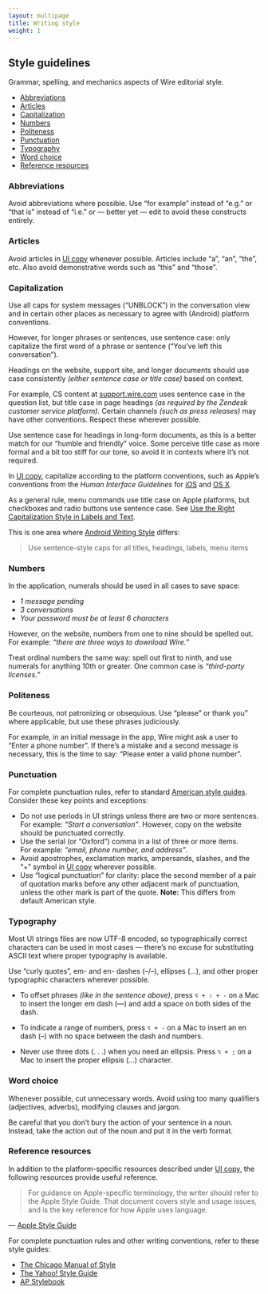```yaml
---
layout: multipage
title: Writing style
weight: 1
---
```


## Style guidelines

Grammar, spelling, and mechanics aspects of Wire editorial style.

- [Abbreviations](#abbreviations)
- [Articles](#articles)
- [Capitalization](#capitalization)
- [Numbers](#numbers)
- [Politeness](#politeness)
- [Punctuation](#punctuation)
- [Typography](#typography)
- [Word choice](#word-choice)
- [Reference resources](#reference-resources)

### Abbreviations

Avoid abbreviations where possible. Use “for example” instead of “e.g.” or “that is” instead of “i.e.” or — better yet — edit to avoid these constructs entirely.

### Articles

Avoid articles in [UI copy][1] whenever possible. Articles include “a”, “an”, “the”, etc. Also avoid demonstrative words such as “this” and “those”.

### Capitalization

Use all caps for system messages (“UNBLOCK”) in the conversation view and in certain other places as necessary to agree with (Android) platform conventions.

However, for longer phrases or sentences, use sentence case: only capitalize the first word of a phrase or sentence (“You’ve left this conversation”).

Headings on the website, support site, and longer documents should use case consistently _(either sentence case or title case)_ based on context.

For example, CS content at [support.wire.com][2] uses sentence case in the question list, but title case in page headings _(as required by the Zendesk customer service platform)_. Certain channels _(such as press releases)_ may have other conventions. Respect these wherever possible.

Use sentence case for headings in long-form documents, as this is a better match for our “humble and friendly” voice. Some perceive title case as more formal and a bit too stiff for our tone, so avoid it in contexts where it’s not required.

In [UI copy][1], capitalize according to the platform conventions, such as Apple’s conventions from the _Human Interface Guidelines_ for [iOS][3] and [OS X][4].

As a general rule, menu commands use title case on Apple platforms, but checkboxes and radio buttons use sentence case. See [Use the Right Capitalization Style in Labels and Text][5].

This is one area where [Android Writing Style][6] differs:

> Use sentence-style caps for all titles, headings, labels, menu items

### Numbers

In the application, numerals should be used in all cases to save space:

* _1 message pending_
* _3 conversations_
* _Your password must be at least 6 characters_

However, on the website, numbers from one to nine should be spelled out.  
For example: _“there are three ways to download Wire.”_

Treat ordinal numbers the same way: spell out first to ninth, and use numerals for anything 10th or greater. One common case is _“third-party licenses.”_

### Politeness

Be courteous, not patronizing or obsequious. Use “please” or thank you” where applicable, but use these phrases judiciously.

For example, in an initial message in the app, Wire might ask a user to “Enter a phone number”. If there’s a mistake and a second message is necessary, this is the time to say: “Please enter a valid phone number”.

### Punctuation

For complete punctuation rules, refer to standard [American style guides](#reference-resources). Consider these key points and exceptions:

* Do not use periods in UI strings unless there are two or more sentences.  
  For example: _“Start a conversation”_. However, copy on the website should be punctuated correctly.
* Use the serial (or “Oxford”) comma in a list of three or more items.  
  For example: _“email, phone number, and address”_.
* Avoid apostrophes, exclamation marks, ampersands, slashes, and the “+” symbol in [UI copy][1] wherever possible.
* Use “logical punctuation” for clarity: place the second member of a pair of quotation marks before any other adjacent mark of punctuation, unless the other mark is part of the quote. **Note:** This differs from default American style.

### Typography

Most UI strings files are now UTF-8 encoded, so typographically correct characters can be used in most cases — there’s no excuse for substituting ASCII text where proper typography is available.

Use “curly quotes”, em- and en- dashes (–/–), ellipses (…), and other proper typographic characters wherever possible.

* To offset phrases _(like in the sentence above)_, press `⌥ + ⇧ + -` on a Mac to insert the longer em dash (—) and add a space on both sides of the dash.

* To indicate a range of numbers, press `⌥ + -` on a Mac to insert an en dash (–) with no space between the dash and numbers.

* Never use three dots (. . .) when you need an ellipsis. Press `⌥ + ;` on a Mac to insert the proper ellipsis (…) character.

### Word choice

Whenever possible, cut unnecessary words. Avoid using too many qualifiers (adjectives, adverbs), modifying clauses and jargon.

Be careful that you don’t bury the action of your sentence in a noun. Instead, take the action out of the noun and put it in the verb format.

### Reference resources

In addition to the platform-specific resources described under [UI copy][1], the following resources provide useful reference.

> For guidance on Apple-specific terminology, the writer should refer to the Apple Style Guide. That document covers style and usage issues, and is the key reference for how Apple uses language.

— [Apple Style Guide][7]

For complete punctuation rules and other writing conventions, refer to these style guides:

* [The Chicago Manual of Style][8]
* [The Yahoo! Style Guide][9]
* [AP Stylebook][10]


[1]: ../user-interface-text
[2]: https://support.wire.com/
[3]: https://developer.apple.com/library/ios/documentation/UserExperience/Conceptual/MobileHIG/
[4]: https://developer.apple.com/library/mac/documentation/UserExperience/Conceptual/OSXHIGuidelines/
[5]: https://developer.apple.com/library/mac/documentation/UserExperience/Conceptual/OSXHIGuidelines/TerminologyWording.html#//apple_ref/doc/uid/20000957-CH15-SW4
[6]: https://developer.android.com/design/style/writing.html
[7]: https://help.apple.com/asg/mac/2013/
[8]: http://www.chicagomanualofstyle.org
[9]: http://styleguide.yahoo.com
[10]: https://www.apstylebook.com
